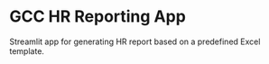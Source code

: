 # GCC HR Reporting App

Streamlit app for generating HR report based on a predefined Excel template.